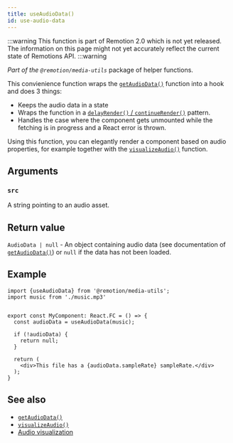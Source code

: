 ```yaml
---
title: useAudioData()
id: use-audio-data
---
```


:::warning
This function is part of Remotion 2.0 which is not yet released. The information on this page might not yet accurately reflect the current state of Remotions API.
:::warning

_Part of the `@remotion/media-utils`_ package of helper functions.

This convienience function wraps the [`getAudioData()`](get-audio-data) function into a hook and does 3 things:

- Keeps the audio data in a state
- Wraps the function in a [`delayRender()` / `continueRender()`](data-fetching) pattern.
- Handles the case where the component gets unmounted while the fetching is in progress and a React error is thrown.

Using this function, you can elegantly render a component based on audio properties, for example together with the [`visualizeAudio()`](visalize-audio) function.

## Arguments

### `src`

A string pointing to an audio asset.

## Return value

`AudioData | null` - An object containing audio data (see documentation of [`getAudioData()`](get-audio-data)) or `null` if the data has not been loaded.

## Example

```tsx
import {useAudioData} from '@remotion/media-utils';
import music from './music.mp3'


export const MyComponent: React.FC = () => {
  const audioData = useAudioData(music);

  if (!audioData) {
    return null;
  }

  return (
    <div>This file has a {audioData.sampleRate} sampleRate.</div>
  );
}
```

## See also

- [`getAudioData()`](get-audio-data)
- [`visualizeAudio()`](visualize-audio)
- [Audio visualization](audio-visualization)
